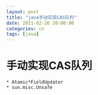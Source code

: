 ```yaml
---
layout: post
title: "java手动实现CAS队列"
date: 2021-02-26 20:00:00
categories: cn
tags: [java]
---
```


# 手动实现CAS队列
	* Atomic*FieldUpdater
	* sun.misc.Unsafe